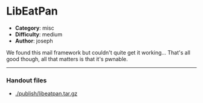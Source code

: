 LibEatPan
======================

- **Category**: misc
- **Difficulty**: medium
- **Author**: joseph

We found this mail framework but couldn't quite get it working... That's all good though, all that matters is that it's pwnable.

---

### Handout files

- [./publish/libeatpan.tar.gz](./publish/libeatpan.tar.gz)
